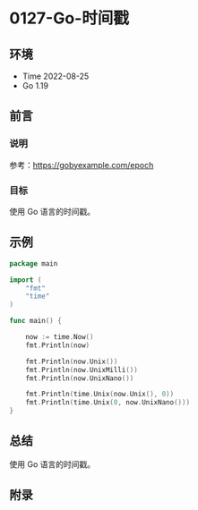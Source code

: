 # 0127-Go-时间戳

## 环境

- Time 2022-08-25
- Go 1.19

## 前言

### 说明

参考：<https://gobyexample.com/epoch>

### 目标

使用 Go 语言的时间戳。

## 示例

```go
package main

import (
	"fmt"
	"time"
)

func main() {

	now := time.Now()
	fmt.Println(now)

	fmt.Println(now.Unix())
	fmt.Println(now.UnixMilli())
	fmt.Println(now.UnixNano())

	fmt.Println(time.Unix(now.Unix(), 0))
	fmt.Println(time.Unix(0, now.UnixNano()))
}
```

## 总结

使用 Go 语言的时间戳。

## 附录
